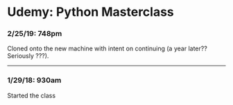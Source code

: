 # Udemy: Python Masterclass


### 2/25/19: 748pm

Cloned onto the new machine with intent on continuing (a year later?? Seriously ???).

---

### 1/29/18: 930am

Started the class

